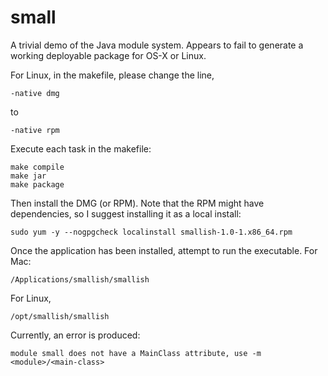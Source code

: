 # small

A trivial demo of the Java module system. Appears to fail to generate a working deployable
package for OS-X or Linux.

For Linux, in the makefile, please change the line,
```
-native dmg
```
to
```
-native rpm
```
Execute each task in the makefile:
```
make compile
make jar
make package
```

Then install the DMG (or RPM). Note that the RPM might have dependencies, so
I suggest installing it as a local install:
```
sudo yum -y --nogpgcheck localinstall smallish-1.0-1.x86_64.rpm
```

Once the application has been installed, attempt to run the executable. For Mac:
```
/Applications/smallish/smallish
```
For Linux,
```
/opt/smallish/smallish
```
Currently, an error is produced:
```
module small does not have a MainClass attribute, use -m <module>/<main-class>
```

